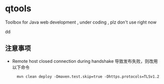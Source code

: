 # qtools
Toolbox for Java web development , under coding , plz don't use right now 

dd

## 注意事项

* Remote host closed connection during handshake 导致发布失败，则改用以下命令

        mvn clean deploy -Dmaven.test.skip=true -Dhttps.protocols=TLSv1.2
    
    
